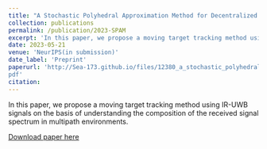 ```yaml
---
title: "A Stochastic Polyhedral Approximation Method for Decentralized Composite Bilevel Optimization"
collection: publications
permalink: /publication/2023-SPAM
excerpt: 'In this paper, we propose a moving target tracking method using IR-UWB signals on the basis of understanding the composition of the received signal spectrum in multipath environments.'
date: 2023-05-21
venue: 'NeurIPS(in submission)'
date_label: 'Preprint'
paperurl: 'http://Sea-173.github.io/files/12380_a_stochastic_polyhedral_approx.
pdf'
citation: 
---
```

In this paper, we propose a moving target tracking method using IR-UWB signals on the basis of understanding the composition of the received signal spectrum in multipath environments.

[Download paper here](https://openreview.net/pdf?id=uqyanADT9y)


